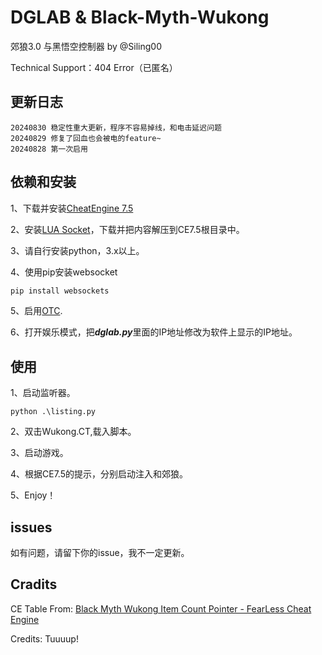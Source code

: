 # DGLAB & Black-Myth-Wukong
郊狼3.0 与黑悟空控制器 by @Siling00

Technical Support：404 Error（已匿名）

## 更新日志

```
20240830 稳定性重大更新，程序不容易掉线，和电击延迟问题
20240829 修复了回血也会被电的feature~
20240828 第一次启用
```

## 依赖和安装

1、下载并安装[CheatEngine 7.5](https://www.cheatengine.org/downloads.php)

2、安装[LUA Socket](https://cheatengine.org/download/luasocket.zip)，下载并把内容解压到CE7.5根目录中。

3、请自行安装python，3.x以上。

4、使用pip安装websocket
```bash
pip install websockets
```

5、启用[OTC](https://github.com/open-toys-controller/open-DGLAB-controller).

6、打开娱乐模式，把***dglab.py***里面的IP地址修改为软件上显示的IP地址。

## 使用

1、启动监听器。
```
python .\listing.py
```
2、双击Wukong.CT,载入脚本。

3、启动游戏。

4、根据CE7.5的提示，分别启动注入和郊狼。

5、Enjoy！

## issues

如有问题，请留下你的issue，我不一定更新。

## Cradits


CE Table From: [Black Myth Wukong Item Count Pointer - FearLess Cheat Engine](https://fearlessrevolution.com/viewtopic.php?p=366846&sid=5da0337efdcda765cfc67e845eceb477#p366846)

Credits: Tuuuup!
